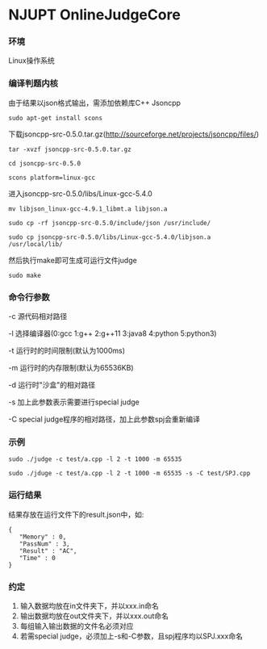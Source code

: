 # NJUPT OnlineJudgeCore #

### 环境 ###

Linux操作系统


### 编译判题内核 ###

由于结果以json格式输出，需添加依赖库C++ Jsoncpp

```
sudo apt-get install scons
```

下载jsoncpp-src-0.5.0.tar.gz(http://sourceforge.net/projects/jsoncpp/files/)

```
tar -xvzf jsoncpp-src-0.5.0.tar.gz

cd jsoncpp-src-0.5.0

scons platform=linux-gcc
```

进入jsoncpp-src-0.5.0/libs/Linux-gcc-5.4.0

```
mv libjson_linux-gcc-4.9.1_libmt.a libjson.a

sudo cp -rf jsoncpp-src-0.5.0/include/json /usr/include/

sudo cp jsoncpp-src-0.5.0/libs/Linux-gcc-5.4.0/libjson.a /usr/local/lib/
```

然后执行make即可生成可运行文件judge

```
sudo make
```

### 命令行参数 ###

-c 源代码相对路径

-l 选择编译器(0:gcc 1:g++ 2:g++11 3:java8 4:python 5:python3)

-t 运行时的时间限制(默认为1000ms)

-m 运行时的内存限制(默认为65536KB)

-d 运行时"沙盒"的相对路径

-s 加上此参数表示需要进行special judge

-C special judge程序的相对路径，加上此参数spj会重新编译

### 示例 ###

```
sudo ./judge -c test/a.cpp -l 2 -t 1000 -m 65535
```

```
sudo ./jduge -c test/a.cpp -l 2 -t 1000 -m 65535 -s -C test/SPJ.cpp
```

### 运行结果 ###

结果存放在运行文件下的result.json中，如:

```
{
   "Memory" : 0,
   "PassNum" : 3,
   "Result" : "AC",
   "Time" : 0
}
```

### 约定 ###
1) 输入数据均放在in文件夹下，并以xxx.in命名
2) 输出数据均放在out文件夹下，并以xxx.out命名
3) 每组输入输出数据的文件名必须对应
4) 若需special judge，必须加上-s和-C参数，且spj程序均以SPJ.xxx命名

